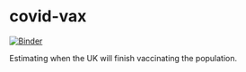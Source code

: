 # covid-vax

[![Binder](https://mybinder.org/badge_logo.svg)](https://mybinder.org/v2/gh/jack89roberts/covid-vax/edit/main/README.md/HEAD?filepath=covid_vax.ipynb)

Estimating when the UK will finish vaccinating the population.

